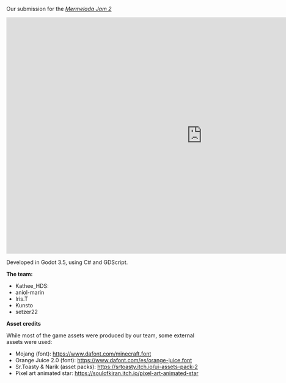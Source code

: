 Our submission for the [*Mermelada Jam 2*](https://itch.io/jam/mermelada-jam-2)

<iframe frameborder="0" src="https://itch.io/embed-upload/9912733?color=437d66" allowfullscreen="" width="1024" height="620"><a href="https://kunsto.itch.io/la-ultima-morada">Play La Última Morada on itch.io</a></iframe>

Developed in Godot 3.5, using C# and GDScript.

**The team:**
- Kathee_HDS: 
- aniol-marin
- Iris.T
- Kunsto
- setzer22

**Asset credits**

While most of the game assets were produced by our team, some external assets were used:

- Mojang (font): https://www.dafont.com/minecraft.font
- Orange Juice 2.0 (font): https://www.dafont.com/es/orange-juice.font
- Sr.Toasty & Narik (asset packs): https://srtoasty.itch.io/ui-assets-pack-2
- Pixel art animated star: https://soulofkiran.itch.io/pixel-art-animated-star
